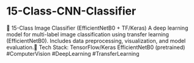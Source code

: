 # 15-Class-CNN-Classifier
📌 15-Class Image Classifier (EfficientNetB0 + TF/Keras)  A deep learning model for multi-label image classification using transfer learning (EfficientNetB0). Includes data preprocessing, visualization, and model evaluation.🔧 Tech Stack:  TensorFlow/Keras  EfficientNetB0 (pretrained)   #ComputerVision #DeepLearning #TransferLearning
